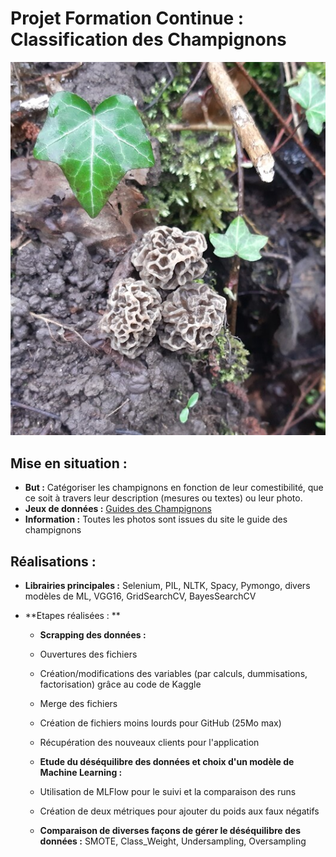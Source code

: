 # Projet Formation Continue : Classification des Champignons
![Logo](photos/Morilles.jpg)


## Mise en situation :
- **But :** Catégoriser les champignons en fonction de leur comestibilité, que ce soit à travers leur description (mesures ou textes) ou leur photo.
- **Jeux de données :** [Guides des Champignons](https://www.guidedeschampignons.com/)
- **Information :** Toutes les photos sont issues du site le guide des champignons


## Réalisations :
- **Librairies principales :** Selenium, PIL, NLTK, Spacy, Pymongo, divers modèles de ML, VGG16, GridSearchCV, BayesSearchCV
   
- **Etapes réalisées : **
    - **Scrapping des données :**
	- Ouvertures des fichiers
	- Création/modifications des variables (par calculs, dummisations, factorisation) grâce au code de Kaggle
	- Merge des fichiers 
	- Création de fichiers moins lourds pour GitHub (25Mo max)
	- Récupération des nouveaux clients pour l'application

    - **Etude du déséquilibre des données et choix d'un modèle de Machine Learning :**
	- Utilisation de MLFlow pour le suivi et la comparaison des runs
	- Création de deux métriques pour ajouter du poids aux faux négatifs
	- **Comparaison de diverses façons de gérer le déséquilibre des données :** SMOTE, Class_Weight, Undersampling, Oversampling
